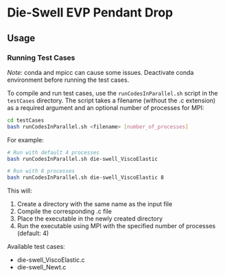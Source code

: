 # Die-Swell EVP Pendant Drop

## Usage

### Running Test Cases

*Note:* conda and mpicc can cause some issues. Deactivate conda environment before running the test cases.

To compile and run test cases, use the `runCodesInParallel.sh` script in the `testCases` directory. The script takes a filename (without the .c extension) as a required argument and an optional number of processes for MPI:

```bash
cd testCases
bash runCodesInParallel.sh <filename> [number_of_processes]
```

For example:
```bash
# Run with default 4 processes
bash runCodesInParallel.sh die-swell_ViscoElastic

# Run with 8 processes
bash runCodesInParallel.sh die-swell_ViscoElastic 8
```

This will:
1. Create a directory with the same name as the input file
2. Compile the corresponding .c file
3. Place the executable in the newly created directory
4. Run the executable using MPI with the specified number of processes (default: 4)

Available test cases:
- die-swell_ViscoElastic.c
- die-swell_Newt.c
